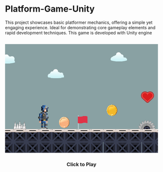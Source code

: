 # Platform-Game-Unity
This project showcases basic platformer mechanics, offering a simple yet engaging experience. Ideal for demonstrating core gameplay elements and rapid development techniques. This game is developed with Unity engine

![alt text](Preview.png)
---
### <center>Click to Play</center>
